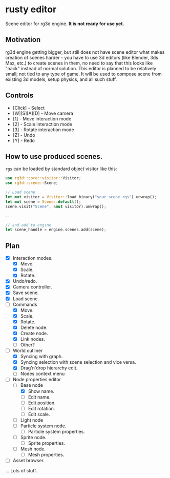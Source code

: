 # rusty editor

Scene editor for rg3d engine. **It is not ready for use yet.**

## Motivation

rg3d engine getting bigger, but still does not have scene editor what makes creation of scenes harder - you have to use 3d editors (like Blender, 3ds Max, etc.) to create scenes in them, no need to say that this looks like "hack" instead of normal solution. This editor is planned to be relatively small; not tied to any type of game. It will be used to compose scene from existing 3d models, setup physics, and all such stuff.

## Controls

- [Click] - Select
- [W][S][A][D] - Move camera
- [1] - Move interaction mode
- [2] - Scale interaction mode
- [3] - Rotate interaction mode
- [Z] - Undo
- [Y] - Redo

## How to use produced scenes.

`rgs` can be loaded by standard object visitor like this:

```rust
use rg3d::core::visitor::Visitor;
use rg3d::scene::Scene;

// Load scene
let mut visitor = Visitor::load_binary("your_scene.rgs").unwrap();
let mut scene = Scene::default();
scene.visit("Scene", &mut visitor).unwrap();

...

// and add to engine
let scene_handle = engine.scenes.add(scene);

```

## Plan

- [x] Interaction modes.
	- [x] Move.
	- [x] Scale.
	- [x] Rotate.
- [x] Undo/redo.
- [x] Camera controller.
- [x] Save scene.
- [x] Load scene.
- [ ] Commands
	- [x] Move.
	- [x] Scale.
	- [x] Rotate.
	- [x] Delete node.
	- [x] Create node.
	- [x] Link nodes.
	- [ ] Other?
- [ ] World outliner
	- [x] Syncing with graph.
	- [x] Syncing selection with scene selection and vice versa.
	- [x] Drag'n'drop hierarchy edit.
	- [ ] Nodes context menu
- [ ] Node properties editor
	- [ ] Base node
		- [x] Show name.
		- [ ] Edit name.
		- [ ] Edit position.
		- [ ] Edit rotation.
		- [ ] Edit scale.
	- [ ] Light node
	- [ ] Particle system node.
		- [ ] Particle system properties.
	- [ ] Sprite node.
		- [ ] Sprite properties.
	- [ ] Mesh node.
		- [ ] Mesh properties.
- [ ] Asset browser.

... Lots of stuff.